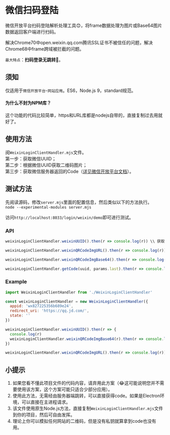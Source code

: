 # 微信扫码登陆

微信开放平台扫码登陆解析处理工具😊，将frame数据处理为图片或Base64图片数据返回客户端进行扫码。

解决Chrome70中open.weixin.qq.com腾讯SSL证书不被信任的问题，解决Chrome68中frame跨域被拦截的问题。

`最大特点`：**扫码登录无跳转**🤠。

## 须知
仅适用于`微信开放平台`-`网站应用`。ES6，Node.js 9，standard规范。

#### 为什么不封为NPM库？
这个功能的代码比较简单，https和URL库都是nodejs自带的，直接复制过去用就好了。

## 使用方法
阅`WeixinLoginClientHandler.mjs`文件。  
第一步：获取微信UUID；  
第二步：根据微信UUID获取二维码图片；  
第三步：获取微信服务器返回的Code（[详见微信开放平台文档](https://open.weixin.qq.com/cgi-bin/showdocument?action=dir_list&t=resource/res_list&verify=1&id=open1419316505&token=&lang=zh_CN)）。  

## 测试方法
先阅读源码，修改`server.mjs`里面的配置信息，然后类似以下的方法执行。  
`node --experimental-modules server.mjs`

访问`http://localhost:8033/login/weixin/demo`即可进行测试。

### API

``` js
weixinLoginClientHandler.weixinUUID().then(r => console.log(r)) \\ 获取微信uuid（用于获取微信二维码和Ajax轮询结果所需参数）

weixinLoginClientHandler.weixinQRCodeImgURL().then(r => console.log(r)) \\ 可以直接获取二维码图片

weixinLoginClientHandler.weixinQRCodeImgBase64().then(r => console.log(r)) \\ 获取二维码图片的Base64数据（主要用于Chrome70中腾讯所使用的赛门铁克证书失效的情况）

weixinLoginClientHandler.getCode(uuid, params.last).then(r => console.log(r)) \\ 获取微信服务器返回的Code（第一个连接是长连接，当用户处于“扫描成功，请在微信中点击确认即可登录”状态时可能会变为轮询，这主要由腾讯服务器控制）
```

### Example

``` js
import WeixinLoginClientHandler from './WeixinLoginClientHandler'

const weixinLoginClientHandler = new WeixinLoginClientHandler({
  appid: 'wx827225356b689e24',
  redirect_uri: 'https://qq.jd.com/',
  state: ''
})

weixinLoginClientHandler.weixinUUID().then(r => {
  console.log(r)
  weixinLoginClientHandler.weixinQRCodeImgBase64(r).then(r => console.log(r))
})

weixinLoginClientHandler.weixinQRCodeImgURL().then(r => console.log(r))
```

## 小提示

1. 如果您看不懂此项目文件的代码内容，请弃用此方案（😂这可能说明您并不需要使用该方案，这个方案可能只适合少部分应用）。  
2. 使用此方法，无需经由服务器端跳转，可以直接获得code。如果是Electron环境，可以直接在主进程请求。  
3. 该文件使用原生Node.js方法，直接复制`WeixinLoginClientHandler.mjs`文件到你的项目，然后可自由发挥。  
4. 理论上你可以模拟任何网站的二维码，但是没有私钥就算拿到code也没有用。  
